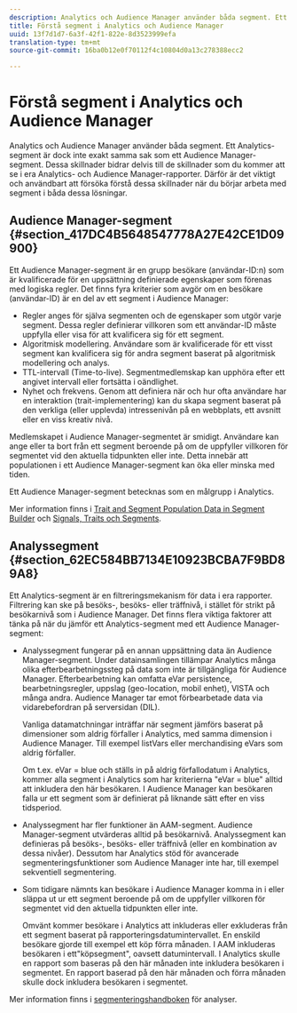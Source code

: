 ```yaml
---
description: Analytics och Audience Manager använder båda segment. Ett Analytics-segment är dock inte exakt samma sak som ett Audience Manager-segment. Dessa skillnader bidrar delvis till de skillnader som du kommer att se i era Analytics- och Audience Manager-rapporter. Därför är det viktigt och användbart att försöka förstå dessa skillnader när du börjar arbeta med segment i båda dessa lösningar.
title: Förstå segment i Analytics och Audience Manager
uuid: 13f7d1d7-6a3f-42f1-822e-8d3523999efa
translation-type: tm+mt
source-git-commit: 16ba0b12e0f70112f4c10804d0a13c278388ecc2

---
```



# Förstå segment i Analytics och Audience Manager

Analytics och Audience Manager använder båda segment. Ett Analytics-segment är dock inte exakt samma sak som ett Audience Manager-segment. Dessa skillnader bidrar delvis till de skillnader som du kommer att se i era Analytics- och Audience Manager-rapporter. Därför är det viktigt och användbart att försöka förstå dessa skillnader när du börjar arbeta med segment i båda dessa lösningar.

## Audience Manager-segment {#section_417DC4B5648547778A27E42CE1D09900}

Ett Audience Manager-segment är en grupp besökare (användar-ID:n) som är kvalificerade för en uppsättning definierade egenskaper som förenas med logiska regler. Det finns fyra kriterier som avgör om en besökare (användar-ID) är en del av ett segment i Audience Manager:

* Regler anges för själva segmenten och de egenskaper som utgör varje segment. Dessa regler definierar villkoren som ett användar-ID måste uppfylla eller visa för att kvalificera sig för ett segment.
* Algoritmisk modellering. Användare som är kvalificerade för ett visst segment kan kvalificera sig för andra segment baserat på algoritmisk modellering och analys.
* TTL-intervall (Time-to-live). Segmentmedlemskap kan upphöra efter ett angivet intervall eller fortsätta i oändlighet.
* Nyhet och frekvens. Genom att definiera när och hur ofta användare har en interaktion (trait-implementering) kan du skapa segment baserat på den verkliga (eller upplevda) intressenivån på en webbplats, ett avsnitt eller en viss kreativ nivå.

Medlemskapet i Audience Manager-segmentet är smidigt. Användare kan ange eller ta bort från ett segment beroende på om de uppfyller villkoren för segmentet vid den aktuella tidpunkten eller inte. Detta innebär att populationen i ett Audience Manager-segment kan öka eller minska med tiden.

Ett Audience Manager-segment betecknas som en målgrupp i Analytics.

Mer information finns i [Trait and Segment Population Data in Segment Builder](https://marketing.adobe.com/resources/help/en_US/aam/segment-builder-data.html) och [Signals, Traits och Segments](https://marketing.adobe.com/resources/help/en_US/aam/c_signal_trait_segment.html).

## Analyssegment {#section_62EC584BB7134E10923BCBA7F9BD89A8}

Ett Analytics-segment är en filtreringsmekanism för data i era rapporter. Filtrering kan ske på besöks-, besöks- eller träffnivå, i stället för strikt på besökarnivå som i Audience Manager. Det finns flera viktiga faktorer att tänka på när du jämför ett Analytics-segment med ett Audience Manager-segment:

* Analyssegment fungerar på en annan uppsättning data än Audience Manager-segment. Under datainsamlingen tillämpar Analytics många olika efterbearbetningssteg på data som inte är tillgängliga för Audience Manager. Efterbearbetning kan omfatta eVar persistence, bearbetningsregler, uppslag (geo-location, mobil enhet), VISTA och många andra. Audience Manager tar emot förbearbetade data via vidarebefordran på serversidan (DIL).

   Vanliga datamatchningar inträffar när segment jämförs baserat på dimensioner som aldrig förfaller i Analytics, med samma dimension i Audience Manager. Till exempel listVars eller merchandising eVars som aldrig förfaller.

   Om t.ex. eVar = blue och ställs in på aldrig förfallodatum i Analytics, kommer alla segment i Analytics som har kriterierna &quot;eVar = blue&quot; alltid att inkludera den här besökaren. I Audience Manager kan besökaren falla ur ett segment som är definierat på liknande sätt efter en viss tidsperiod.

* Analyssegment har fler funktioner än AAM-segment. Audience Manager-segment utvärderas alltid på besökarnivå. Analyssegment kan definieras på besöks-, besöks- eller träffnivå (eller en kombination av dessa nivåer). Dessutom har Analytics stöd för avancerade segmenteringsfunktioner som Audience Manager inte har, till exempel sekventiell segmentering.
* Som tidigare nämnts kan besökare i Audience Manager komma in i eller släppa ut ur ett segment beroende på om de uppfyller villkoren för segmentet vid den aktuella tidpunkten eller inte.

   Omvänt kommer besökare i Analytics att inkluderas eller exkluderas från ett segment baserat på rapporteringsdatumintervallet. En enskild besökare gjorde till exempel ett köp förra månaden. I AAM inkluderas besökaren i ett&quot;köpsegment&quot;, oavsett datumintervall. I Analytics skulle en rapport som baseras på den här månaden inte inkludera besökaren i segmentet. En rapport baserad på den här månaden och förra månaden skulle dock inkludera besökaren i segmentet.

Mer information finns i [segmenteringshandboken](https://marketing.adobe.com/resources/help/en_US/analytics/segment/) för analyser.
